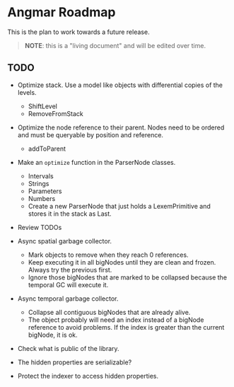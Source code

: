 # Angmar Roadmap

This is the plan to work towards a future release.

> **NOTE**: this is a "living document" and will be edited over time.

## TODO

- Optimize stack. Use a model like objects with differential copies of the levels.
  - ShiftLevel
  - RemoveFromStack
- Optimize the node reference to their parent. Nodes need to be ordered and must be queryable by position and reference.
  - addToParent
- Make an `optimize` function in the ParserNode classes.
  - Intervals
  - Strings
  - Parameters
  - Numbers
  - Create a new ParserNode that just holds a LexemPrimitive and stores it in the stack as Last.
- Review TODOs
- Async spatial garbage collector.
  - Mark objects to remove when they reach 0 references.
  - Keep executing it in all bigNodes until they are clean and frozen. Always try the previous first.
  - Ignore those bigNodes that are marked to be collapsed because the temporal GC will execute it.
- Async temporal garbage collector.
  - Collapse all contiguous bigNodes that are already alive.
  - The object probably will need an index instead of a bigNode reference to avoid problems. If the index is greater than the
    current bigNode, it is ok.
- Check what is public of the library.


- The hidden properties are serializable?
- Protect the indexer to access hidden properties.
